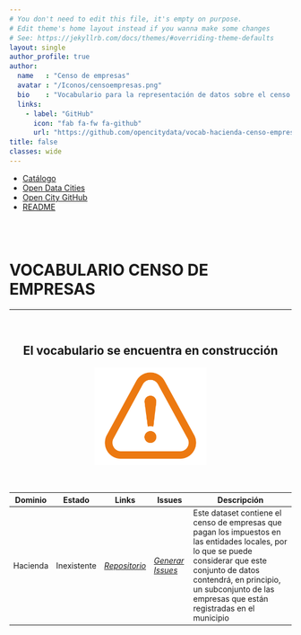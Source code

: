 ```yaml
---
# You don't need to edit this file, it's empty on purpose.
# Edit theme's home layout instead if you wanna make some changes
# See: https://jekyllrb.com/docs/themes/#overriding-theme-defaults
layout: single
author_profile: true 
author:
  name   : "Censo de empresas"
  avatar : "/Iconos/censoempresas.png"
  bio    : "Vocabulario para la representación de datos sobre el censo de empresas que pagan impuestos o están obligadas en Entidades Locales."
  links:
    - label: "GitHub"
      icon: "fab fa-fw fa-github"
      url: "https://github.com/opencitydata/vocab-hacienda-censo-empresas"
title: false
classes: wide
---
```


<head>
<link href="/FEMPTFG/stylesheet.css" rel="stylesheet"/>
  
  <nav class="style-4">
<ul class="menu-4">
	<li class="current"><a href="https://fempcatalogo.github.io/FEMPTFG/" data-hover="Catálogo">Catálogo</a></li>
	<li class="left"><a href="http://vocab.linkeddata.es/datosabiertos/" data-hover="Open Data Cities">Open Data Cities</a></li>
	<li class="left"><a href="https://github.com/opencitydata/" data-hover="Open City GitHub">Open City GitHub</a></li>
	<li class="left"><a href="https://github.com/opencitydata/vocab-hacienda-censo-empresas/blob/main/README.md" data-hover="README">README</a></li>
</ul>
	</nav>
	<br><br>
  
</head>

<div id="bodyid">
<link href="/FEMPTFG/stylesheet.css" rel="stylesheet"/>

<h1> VOCABULARIO CENSO DE EMPRESAS </h1>
</div>
  
---

&nbsp;
 
<h2 float="right" align="center"> El vocabulario se encuentra en construcción </h2>

<p float="right" align="center">   
<img src="img/constrA.png" alt="Construction" width="200"/>
</p>

&nbsp; &nbsp;
  
  
|Dominio |  Estado  |   Links   |   Issues   |   Descripción   | 
| -------- | -------- | --------- | ---------- | --------------- | 
|  Hacienda  |  Inexistente |  *[Repositorio](https://github.com/opencitydata/vocab-hacienda-censo-empresas)*  |  *[Generar Issues](https://github.com/opencitydata/vocab-hacienda-censo-empresas/issues)* |  Este dataset contiene el censo de empresas que pagan los impuestos en las entidades locales, por lo que se puede considerar que este conjunto de datos contendrá, en principio, un subconjunto de las empresas que están registradas en el municipio  |   
 
  

 
&nbsp;

